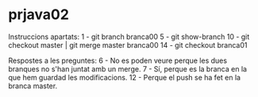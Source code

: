 # prjava02

Instruccions apartats:
  1 - git branch branca00
  5 - git show-branch
  10 - git checkout master | git merge master branca00
  14 - git checkout branca01
 
 Respostes a les preguntes:
  6 - No es poden veure perque les dues branques no s'han juntat amb un merge.
  7 - Sí, perque es la branca en la que hem guardad les modificacions.
  12 - Perque el push se ha fet en la branca master.
